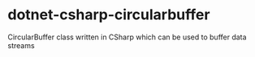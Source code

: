 # dotnet-csharp-circularbuffer
CircularBuffer class written in CSharp which can be used to buffer data streams
